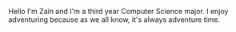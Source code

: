 Hello I'm Zain and I'm a third year Computer Science major. I enjoy adventuring because as we all know, it's always adventure time.
